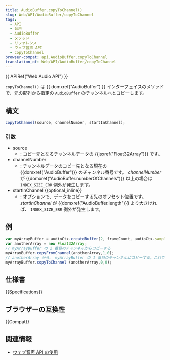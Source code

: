 ```yaml
---
title: AudioBuffer.copyToChannel()
slug: Web/API/AudioBuffer/copyToChannel
tags:
  - API
  - 音声
  - AudioBuffer
  - メソッド
  - リファレンス
  - ウェブ音声 API
  - copyToChannel
browser-compat: api.AudioBuffer.copyToChannel
translation_of: Web/API/AudioBuffer/copyToChannel
---
```

{{ APIRef("Web Audio API") }}

`copyToChannel()` は {{ domxref("AudioBuffer") }} インターフェイスのメソッドで、元の配列から指定の `AudioBuffer` のチャンネルへとコピーします。

## 構文

```js
copyToChannel(source, channelNumber, startInChannel);
```

### 引数

- source
  - : コピー元となるチャンネルデータの {{jsxref("Float32Array")}} です。
- channelNumber
  - : チャンネルデータのコピー先となる現在の {{domxref("AudioBuffer")}} のチャンネル番号です。 _channelNumber_ が {{domxref("AudioBuffer.numberOfChannels")}} 以上の場合は `INDEX_SIZE_ERR` 例外が発生します。
- startInChannel {{optional_inline}}
  - : オプションで、データをコピーする先のオフセット位置です。 _startInChannel_ が {{domxref("AudioBuffer.length")}} より大きければ、 `INDEX_SIZE_ERR` 例外が発生します。

## 例

```js
var myArrayBuffer = audioCtx.createBuffer(2, frameCount, audioCtx.sampleRate);
var anotherArray = new Float32Array;
// myArrayBuffer の 2 番目のチャンネルからコピーする
myArrayBuffer.copyFromChannel(anotherArray,1,0);
// anotherArray から、 myArrayBuffer の 1 番目のチャンネルにコピーする。これで 2 つのチャンネルのデータは同じになる
myArrayBuffer.copyToChannel (anotherArray,0,0);
```

## 仕様書

{{Specifications}}

## ブラウザーの互換性

{{Compat}}

## 関連情報

- [ウェブ音声 API の使用](/ja/docs/Web/API/Web_Audio_API/Using_Web_Audio_API)
